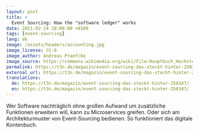 ```yaml
---
layout: post
title: >
  Event Sourcing: How the "software ledger" works
date: 2021-02-14 20:00:00 +0100
tags: [event-sourcing]
lang: de
image: /assets/headers/accounting.jpg
image_license: CC-0
image_author: Andreas Praefcke
image_source: https://commons.wikimedia.org/wiki/File:Hauptbuch_Hochstetter_vor_1828.jpg
permalink: https://t3n.de/magazin/event-sourcing-das-steckt-hinter-250347/
external_url: https://t3n.de/magazin/event-sourcing-das-steckt-hinter-250347/
translations:
  de: https://t3n.de/magazin/event-sourcing-das-steckt-hinter-250347/
  en: https://t3n.de/magazin/event-sourcing-das-steckt-hinter-250347/
---
```


Wer Software nachträglich ohne großen Aufwand um zusätzliche Funktionen ­erweitern will, kann zu Microservices greifen. Oder sich am Architekturmuster von ­Event-Sourcing bedienen. So funktioniert das digitale Kontenbuch.